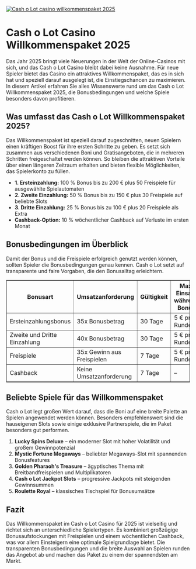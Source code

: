 [![Cash o Lot casino willkommenspaket 2025](https://123-caf.pages.dev/gitsignup.png)](https://vrmoo.ru/Bt82HjjY)

<h1>Cash o Lot Casino Willkommenspaket 2025</h1> <p>Das Jahr 2025 bringt viele Neuerungen in der Welt der Online-Casinos mit sich, und das Cash o Lot Casino bleibt dabei keine Ausnahme. Für neue Spieler bietet das Casino ein attraktives Willkommenspaket, das es in sich hat und speziell darauf ausgelegt ist, die Einstiegschancen zu maximieren. In diesem Artikel erfahren Sie alles Wissenswerte rund um das Cash o Lot Willkommenspaket 2025, die Bonusbedingungen und welche Spiele besonders davon profitieren.</p>  <h2>Was umfasst das Cash o Lot Willkommenspaket 2025?</h2> <p>Das Willkommenspaket ist speziell darauf zugeschnitten, neuen Spielern einen kräftigen Boost für ihre ersten Schritte zu geben. Es setzt sich zusammen aus verschiedenen Boni und Gratisangeboten, die in mehreren Schritten freigeschaltet werden können. So bleiben die attraktiven Vorteile über einen längeren Zeitraum erhalten und bieten flexible Möglichkeiten, das Spielerkonto zu füllen.</p>  <ul>   <li><strong>1. Ersteinzahlung:</strong> 100 % Bonus bis zu 200 € plus 50 Freispiele für ausgewählte Spielautomaten</li>   <li><strong>2. Zweite Einzahlung:</strong> 50 % Bonus bis zu 150 € plus 30 Freispiele auf beliebte Slots</li>   <li><strong>3. Dritte Einzahlung:</strong> 25 % Bonus bis zu 100 € plus 20 Freispiele als Extra</li>   <li><strong>Cashback-Option:</strong> 10 % wöchentlicher Cashback auf Verluste im ersten Monat</li> </ul>  <h2>Bonusbedingungen im Überblick</h2> <p>Damit der Bonus und die Freispiele erfolgreich genutzt werden können, sollten Spieler die Bonusbedingungen genau kennen. Cash o Lot setzt auf transparente und faire Vorgaben, die den Bonusalltag erleichtern.</p>  <table border="1" cellpadding="8" cellspacing="0" style="border-collapse: collapse;">   <thead>     <tr>       <th>Bonusart</th>       <th>Umsatzanforderung</th>       <th>Gültigkeit</th>       <th>Max. Einsatz während Bonus</th>     </tr>   </thead>   <tbody>     <tr>       <td>Ersteinzahlungsbonus</td>       <td>35x Bonusbetrag</td>       <td>30 Tage</td>       <td>5 € pro Runde</td>     </tr>     <tr>       <td>Zweite und Dritte Einzahlung</td>       <td>40x Bonusbetrag</td>       <td>30 Tage</td>       <td>5 € pro Runde</td>     </tr>     <tr>       <td>Freispiele</td>       <td>35x Gewinn aus Freispielen</td>       <td>7 Tage</td>       <td>5 € pro Runde</td>     </tr>     <tr>       <td>Cashback</td>       <td>Keine Umsatzanforderung</td>       <td>7 Tage</td>       <td>–</td>     </tr>   </tbody> </table>  <h2>Beliebte Spiele für das Willkommenspaket</h2> <p>Cash o Lot legt großen Wert darauf, dass die Boni auf eine breite Palette an Spielen angewendet werden können. Besonders empfehlenswert sind die hauseigenen Slots sowie einige exklusive Partnerspiele, die im Paket besonders gut performen.</p>  <ol>   <li><strong>Lucky Spins Deluxe</strong> – ein moderner Slot mit hoher Volatilität und großem Gewinnpotenzial</li>   <li><strong>Mystic Fortune Megaways</strong> – beliebter Megaways-Slot mit spannenden Bonusfeatures</li>   <li><strong>Golden Pharaoh's Treasure</strong> – ägyptisches Thema mit Breitbandfreispielen und Multiplikatoren</li>   <li><strong>Cash o Lot Jackpot Slots</strong> – progressive Jackpots mit steigenden Gewinnsummen</li>   <li><strong>Roulette Royal</strong> – klassisches Tischspiel für Bonusumsätze</li> </ol>  <h2>Fazit</h2> <p>Das Willkommenspaket im Cash o Lot Casino für 2025 ist vielseitig und richtet sich an unterschiedliche Spielertypen. Es kombiniert großzügige Bonusaufstockungen mit Freispielen und einem wöchentlichen Cashback, was vor allem Einsteigern eine optimale Spielgrundlage bietet. Die transparenten Bonusbedingungen und die breite Auswahl an Spielen runden das Angebot ab und machen das Paket zu einem der spannendsten am Markt.</p>